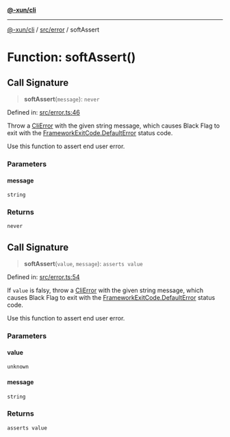 [**@-xun/cli**](../../../README.md)

***

[@-xun/cli](../../../README.md) / [src/error](../README.md) / softAssert

# Function: softAssert()

## Call Signature

> **softAssert**(`message`): `never`

Defined in: [src/error.ts:46](https://github.com/Xunnamius/cli-utils/blob/9f931815fdc9c2ac298ecaacf937edd135e18759/src/error.ts#L46)

Throw a [CliError](../../classes/CliError.md) with the given string message, which
causes Black Flag to exit with the [FrameworkExitCode.DefaultError](../../enumerations/FrameworkExitCode.md#defaulterror)
status code.

Use this function to assert end user error.

### Parameters

#### message

`string`

### Returns

`never`

## Call Signature

> **softAssert**(`value`, `message`): `asserts value`

Defined in: [src/error.ts:54](https://github.com/Xunnamius/cli-utils/blob/9f931815fdc9c2ac298ecaacf937edd135e18759/src/error.ts#L54)

If `value` is falsy, throw a [CliError](../../classes/CliError.md) with the given string message,
which causes Black Flag to exit with the
[FrameworkExitCode.DefaultError](../../enumerations/FrameworkExitCode.md#defaulterror) status code.

Use this function to assert end user error.

### Parameters

#### value

`unknown`

#### message

`string`

### Returns

`asserts value`
